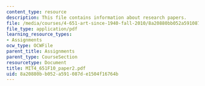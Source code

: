 ```yaml
---
content_type: resource
description: This file contains information about research papers.
file: /media/courses/4-651-art-since-1940-fall-2010/8a20880bb052a591087de1504f16764b_MIT4_651F10_paper2.pdf
file_type: application/pdf
learning_resource_types:
- Assignments
ocw_type: OCWFile
parent_title: Assignments
parent_type: CourseSection
resourcetype: Document
title: MIT4_651F10_paper2.pdf
uid: 8a20880b-b052-a591-087d-e1504f16764b
---
```

